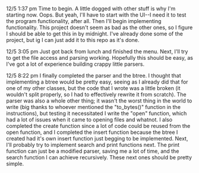 12/5 1:37 pm
Time to begin. A little dogged with other stuff is why I'm starting now. Oops. But yeah, I'll have to start with the UI--I need it to test the program functionality, after all. Then I'll begin implementing functionality. This project doesn't seem as bad as the other ones, so I figure I should be able to get this in by midnight. I've already done some of the project, but ig I can just add it to this repo as it's done.

12/5 3:05 pm
Just got back from lunch and finished the menu. Next, I'll try to get the file access and parsing working. Hopefully this should be easy, as I've got a lot of experience building crappy little parsers.

12/5 8:22 pm
I finally completed the parser and the btree. I thought that implementing a btree would be pretty easy, seeing as I already did that for one of my other classes, but the code that I wrote was a little broken (it wouldn't split properly, so I had to effectively rewrite it from scratch). The parser was also a whole other thing; it wasn't the worst thing in the world to write (big thanks to whoever mentioned the "to_bytes()" function in the instructions), but testing it necessitated I write the "open" function, which had a lot of issues when it came to opening files and whatnot. I also completed the create function since a lot of code could be reused from the open function, and I completed the insert function because the btree I created had it's own insert function just begging to be implemented. Next, I'll probably try to implement search and print functions next. The print function can just be a modified parser, saving me a lot of time, and the search function I can achieve recursively. These next ones should be pretty simple.